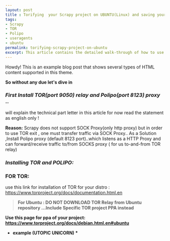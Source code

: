 ```yaml
---
layout: post
title : Torifying  your Scrapy project on UBUNTU(Linux) and saving your spider from embarrassment of banning itself
tags:
- Scrapy
- TOR
- Polipo
- useragents
- ubuntu
permalink: torifying-scrapy-project-on-ubuntu
excerpt: This article contains the detailed walk-through of how to use TOR Relays in your scrapy project on ubuntu ( or linux) machine..this comprehensive guide covers the parts to download and install all the required dependencies to use scrapy on your distro as well the changes you must make to your project in order to be able to use that tor relays in your project..
---
```


<div class="message">
  Howdy! This is an example blog post that shows several types of HTML content supported in this theme.
</div>

<strong> So without any due let's dive in </strong>

### *First Install TOR(port 9050) relay and Polipo(port 8123) proxy* ..
will explain the technical part letter in this article for now read the statement as english only !

**Reason:** Scrapy does not support SOCK Proxy(only http proxy) but in order to use TOR exit , one must transfer traffic via SOCK Proxy.. As a Solution ,Install Polipo proxy (default 8123 port)..which listens as a HTTP Proxy and can forward/receive traffic to/from SOCKS proxy ( for us  to-and-from TOR relay)



### *Installing TOR and POLIPO:*

### FOR TOR:

use this link for installation of TOR for your distro : https://www.torproject.org/docs/documentation.html.en

> <strong>For Ubuntu <strong> : DO NOT DOWNLOAD TOR Relay from Ubuntu repository ...Include Specific TOR project PPA instead

Use this page for ppa of your project: https://www.torproject.org/docs/debian.html.en#ubuntu

* example (UTOPIC UNICORN) *

